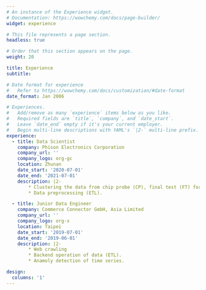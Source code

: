 ```yaml
---
# An instance of the Experience widget.
# Documentation: https://wowchemy.com/docs/page-builder/
widget: experience

# This file represents a page section.
headless: true

# Order that this section appears on the page.
weight: 20

title: Experience
subtitle:

# Date format for experience
#   Refer to https://wowchemy.com/docs/customization/#date-format
date_format: Jan 2006

# Experiences.
#   Add/remove as many `experience` items below as you like.
#   Required fields are `title`, `company`, and `date_start`.
#   Leave `date_end` empty if it's your current employer.
#   Begin multi-line descriptions with YAML's `|2-` multi-line prefix.
experience:
  - title: Data Scientist
    company: Phison Electronics Corporation
    company_url: ''
    company_logo: org-gc
    location: Zhunan
    date_start: '2020-07-01'
    date_end: '2021-07-01'
    description: |2-
        * Clustering the data from chip probe (CP), final test (FT) for improving the yield rate.
        * Data preprocessing (ETL).

  - title: Junior Data Engineer
    company: Commerce Connector GmbH, Asia Limited
    company_url: ''
    company_logo: org-x
    location: Taipei
    date_start: '2019-07-01'
    date_end: '2019-06-01'
    description: |2-
        * Web crawling
        * Backend operation of data (ETL).
        * Anamoly detection of time series.

design:
  columns: '1'
---
```

